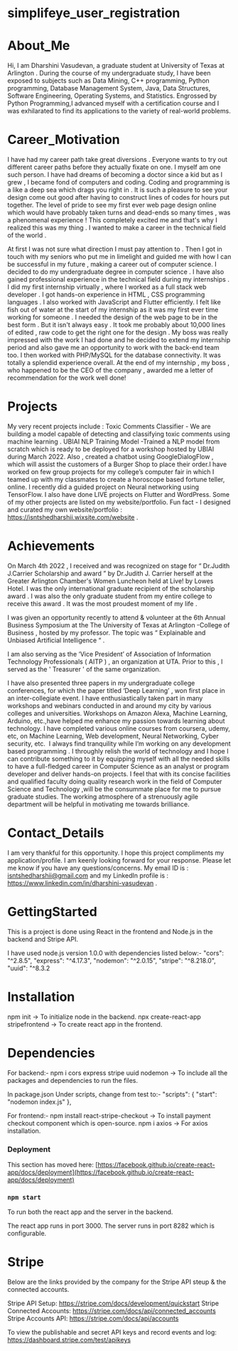 # simplifeye_user_registration

# About_Me

Hi, I am Dharshini Vasudevan, a graduate student at University of Texas at Arlington . During the course of my undergraduate study, I have been exposed to subjects such as Data Mining, C++ programming, Python programming, Database Management System, Java, Data Structures, Software Engineering, Operating Systems, and Statistics. Engrossed by Python Programming,I advanced myself with a certification course and I was exhilarated to find its applications to the variety of real-world problems.

# Career_Motivation

I have had my career path take great diversions . Everyone wants to try out different career paths before they actually fixate on one. I myself am one such person. I have had dreams of becoming a doctor since a kid but as I grew , I became fond of computers and coding. Coding and programming is a like a deep sea which drags you right in . It is such a pleasure to see your design come out good after having to construct lines of codes for hours put together. The level of pride to see my first ever web page design online which would have probably taken turns and dead-ends so many times , was a phenomenal experience ! This completely excited me and that's why I realized this was my thing . I wanted to make a career in the technical field of the world .

At first I was not sure what direction I must pay attention to . Then I got in touch with my seniors who put me in limelight and guided me with how I can be successful in my future , making a career out of computer science. I decided to do my undergraduate degree in computer science . I have also gained professional experience in the technical field during my internships . I did my first internship virtually , where I worked as a full stack web developer . I got hands-on experience in HTML , CSS programming languages . I also worked with JavaScript and Flutter efficiently. I felt like fish out of water at the start of my internship as it was my first ever time working for someone . I needed the design of the web page to be in the best form . But it isn't always easy . It took me probably about 10,000 lines of edited , raw code to get the right one for the design . My boss was really impressed with the work I had done and he decided to extend my internship period and also gave me an opportunity to work with the back-end team too. I then worked with PHP/MySQL for the database connectivity. It was totally a splendid experience overall. At the end of my internship , my boss , who happened to be the CEO of the company , awarded me a letter of recommendation for the work well done!

# Projects 

My very recent projects include : Toxic Comments Classifier - We are building a model capable of detecting and classifying toxic comments using machine learning . UBIAI NLP Training Model -Trained a NLP model from scratch which is ready to be deployed for a workshop hosted by UBIAI during March 2022. Also , created a chatbot using GoogleDialogFlow , which will assist the customers of a Burger Shop to place their order.I have worked on few group projects for my college’s computer fair in which I teamed up with my classmates to create a horoscope based fortune teller, online. I recently did a guided project on Neural networking using TensorFlow. I also have done LIVE projects on Flutter and WordPress. Some of my other projects are listed on my website/portfolio. Fun fact - I designed and curated my own website/portfolio : https://isntshedharshii.wixsite.com/website .

# Achievements

On March 4th 2022 , I received and was recognized on stage for “ Dr.Judith J.Carrier Scholarship and award ” by Dr.Judith J. Carrier herself at the Greater Arlington Chamber's Women Luncheon held at Live! by Lowes Hotel. I was the only international graduate recipient of the scholarship award . I was also the only graduate student from my entire college to receive this award . It was the most proudest moment of my life . 

I was given an opportunity recently to attend & volunteer at the 6th Annual Business Symposium at the The University of Texas at Arlington -College of Business , hosted by my professor.
The topic was “ Explainable and Unbiased Artificial Intelligence “ .

I am also serving as the ‘Vice President’ of Association of Information Technology Professionals ( AITP ) , an organization at UTA. Prior to this , I served as the ' Treasurer ' of the same organization.

I have also presented three papers in my undergraduate college conferences, for which the paper titled ‘Deep Learning’ , won first place in an inter-collegiate event. I have enthusiastically taken part in many workshops and webinars conducted in and around my city by various colleges and universities. Workshops on Amazon Alexa, Machine Learning, Arduino, etc.,have helped me enhance my passion towards learning about technology. I have completed various online courses from coursera, udemy, etc, on Machine Learning, Web development, Neural Networking, Cyber security, etc. 
I always find tranquility while I’m working on any development based programming . I throughly relish the world of technology and I hope I can contribute something to it by equipping myself with all the needed skills to have a full-fledged career in Computer Science as an analyst or program developer and deliver hands-on projects. I feel that with its concise facilities and qualified faculty doing quality research work in the field of Computer Science and Technology ,will be the consummate place for me to pursue graduate studies. The working atmosphere of a strenuously agile department will be helpful in motivating me towards brilliance. 

# Contact_Details

I am very thankful for this opportunity. I hope this project compliments my application/profile. I am keenly looking forward for your response. Please let me know if you have any questions/concerns. My email ID is : isntshedharshii@gmail.com and my LinkedIn profile is : https://www.linkedin.com/in/dharshini-vasudevan . 

# GettingStarted

This is a project is done using React in the frontend and Node.js in the backend and Stripe API. 

I have used node.js version 1.0.0 with dependencies listed below:-
"cors": "^2.8.5",
"express": "^4.17.3",
"nodemon": "^2.0.15",
"stripe": "^8.218.0",
"uuid": "^8.3.2

# Installation

npm init -> To initialize node in the backend.
npx create-react-app stripefrontend -> To create react app in the frontend.

# Dependencies

For backend:-
npm i cors express stripe uuid nodemon -> To include all the packages and dependencies to run the files.

In package.json
 Under scripts, change from test to:-
  "scripts": {
    "start": "nodemon index.js"
  },
  
  For frontend:-
  npm install react-stripe-checkout -> To install payment checkout component which is open-source.
  npm i axios -> For axios installation.
  
### Deployment

This section has moved here: [https://facebook.github.io/create-react-app/docs/deployment](https://facebook.github.io/create-react-app/docs/deployment)

### `npm start` 

To run both the react app and the server in the backend.

The react app runs in port 3000.
The server runs in port 8282 which is configurable.

# Stripe

Below are the links provided by the company for the Stripe API steup & the connected accounts.

Stripe API Setup: https://stripe.com/docs/development/quickstart
Stripe Connected Accounts: https://stripe.com/docs/api/connected_accounts
Stripe Accounts API: https://stripe.com/docs/api/accounts

To view the publishable and secret API keys and record events and log: https://dashboard.stripe.com/test/apikeys
